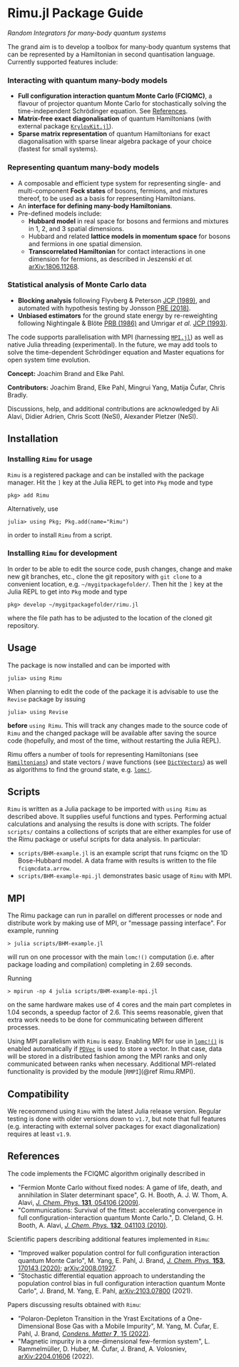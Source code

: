 # Rimu.jl Package Guide

*Random Integrators for many-body quantum systems*

The grand aim is to develop a toolbox for many-body quantum systems that can be represented by a Hamiltonian in second quantisation language. Currently supported features include:
### Interacting with quantum many-body models
* **Full configuration interaction quantum Monte Carlo (FCIQMC)**, a flavour of projector quantum Monte Carlo for stochastically solving the time-independent Schrödinger equation. See [References](@ref).
* **Matrix-free exact diagonalisation** of quantum Hamiltonians (with external package [`KrylovKit.jl`](https://github.com/Jutho/KrylovKit.jl)).
* **Sparse matrix representation** of quantum Hamiltonians for exact diagonalisation with sparse linear algebra package of your choice (fastest for small systems).

### Representing quantum many-body models
* A composable and efficient type system for representing single- and multi-component **Fock states** of bosons, fermions, and mixtures thereof, to be used as a basis for representing Hamiltonians.
* An **interface for defining many-body Hamiltonians**.
* Pre-defined models include:
  * **Hubbard model** in real space for bosons and fermions and mixtures in 1, 2, and 3 spatial dimensions.
  * Hubbard and related **lattice models in momentum space** for bosons and fermions in one spatial dimension.
  * **Transcorrelated Hamiltonian** for contact interactions in one dimension for fermions, as described in Jeszenski *et al.* [arXiv:1806.11268](http://arxiv.org/abs/1806.11268).

### Statistical analysis of Monte Carlo data
* **Blocking analysis** following Flyvberg & Peterson [JCP (1989)](http://aip.scitation.org/doi/10.1063/1.457480), and automated with hypothesis testing by Jonsson
[PRE (2018)](https://link.aps.org/doi/10.1103/PhysRevE.98.043304).
* **Unbiased estimators** for the ground state energy by re-reweighting following Nightingale & Blöte [PRB (1986)](https://link.aps.org/doi/10.1103/PhysRevB.33.659) and Umrigar *et al.* [JCP (1993)](http://aip.scitation.org/doi/10.1063/1.465195).

The code supports parallelisation with MPI (harnessing [`MPI.jl`](https://github.com/JuliaParallel/MPI.jl)) as well as native Julia threading (experimental). In the future, we may add tools to solve the time-dependent Schrödinger equation and Master equations for open system time evolution.

**Concept:** Joachim Brand and Elke Pahl.

**Contributors:** Joachim Brand, Elke Pahl, Mingrui Yang, Matija Čufar, Chris Bradly.

Discussions, help, and additional contributions are acknowledged by Ali Alavi,
Didier Adrien, Chris Scott (NeSI), Alexander Pletzer (NeSI).


## Installation

### Installing `Rimu` for usage

`Rimu` is a registered package and can be installed with the package manager.
Hit the `]` key at the Julia REPL to get into `Pkg` mode and type
```
pkg> add Rimu
```
Alternatively, use
```julia-repl
julia> using Pkg; Pkg.add(name="Rimu")
```
in order to install `Rimu` from a script.

### Installing `Rimu` for development

In order to be able to edit the source code, push changes, change and make new git branches,
etc.,
clone the git repository with `git clone` to a convenient location, e.g.
`~/mygitpackagefolder/`. Then
hit the `]` key at the Julia REPL to get into `Pkg` mode and type
```
pkg> develop ~/mygitpackagefolder/rimu.jl
```
where the file path has to be adjusted to the location of the cloned git
repository.

## Usage

The package is now installed and can be imported with
```julia-repl
julia> using Rimu
```

When planning to edit the code of the package it is advisable to use the
`Revise` package by issuing
```julia-repl
julia> using Revise
```
**before** `using Rimu`. This will track any changes made to the source code of
`Rimu` and the changed package will be available after saving the source code
(hopefully, and most of the time, without restarting the Julia REPL).

Rimu offers a number of tools for representing Hamiltonians (see
[`Hamiltonians`](@ref)) and state vectors / wave functions
(see [`DictVectors`](@ref))
as well as algorithms to find the ground state, e.g. [`lomc!`](@ref).

## Scripts

`Rimu` is written as a Julia package to be imported with `using Rimu` as described
above. It supplies useful
functions and types. Performing actual calculations and analysing the results
is done with scripts. The folder `scripts/` contains a collections of scripts
that are either examples for use of the Rimu package or useful scripts for
data analysis. In particular:

- `scripts/BHM-example.jl` is an example script that runs fciqmc on the 1D Bose-Hubbard model. A data frame with results is written to the file `fciqmcdata.arrow`.
- `scripts/BHM-example-mpi.jl` demonstrates basic usage of `Rimu` with MPI.

## MPI

The Rimu package can run in parallel on different processes or node and
distribute work by making use of MPI, or "message passing interface". For example, running
```
> julia scripts/BHM-example.jl
```
will run on one processor with the main `lomc!()` computation (i.e. after
package loading and compilation) completing in 2.69 seconds.

Running
```
> mpirun -np 4 julia scripts/BHM-example-mpi.jl
```
on the same hardware makes use of 4 cores and the main part completes in 1.04
seconds, a speedup factor of 2.6. This seems reasonable, given that extra work
needs to be done for communicating between different processes.

Using MPI parallelism with `Rimu` is easy. Enabling MPI for use in [`lomc!()`](@ref) is
enabled automatically if [`PDVec`](@ref) is used to store a vector. In that case, data will
be stored in a distributed fashion among the MPI ranks and only communicated between ranks
when necessary. Additional MPI-related functionality is provided by the module [`RMPI`](@ref
Rimu.RMPI).

## Compatibility

We receommend using `Rimu` with the latest Julia release version. Regular testing is done with older versions down to `v1.7`, but note that full features (e.g. interacting with external solver packages for exact diagonalization) requires at least `v1.9`.

## References
The code implements the FCIQMC algorithm originally described in
- "Fermion Monte Carlo without fixed nodes: A game of life, death, and annihilation in Slater determinant space", G. H. Booth, A. J. W. Thom, A. Alavi, [*J. Chem. Phys.* **131**, 054106 (2009)](https://doi.org/10.1063/1.3193710).
-  "Communications: Survival of the fittest: accelerating convergence in full configuration-interaction quantum Monte Carlo.", D. Cleland,  G. H. Booth, A. Alavi, [*J. Chem. Phys.* **132**, 041103 (2010)](https://doi.org/10.1063/1.3302277).

Scientific papers describing additional features implemented in `Rimu`:
- "Improved walker population control for full configuration interaction quantum Monte Carlo", M. Yang, E. Pahl, J. Brand, [*J. Chem. Phys.* **153**, 170143 (2020)](https://doi.org/10.1063/5.0023088); [arXiv:2008.01927](https://arxiv.org/abs/2008.01927).
- "Stochastic differential equation approach to understanding the population control bias in full configuration interaction quantum Monte Carlo", J. Brand, M. Yang, E. Pahl, [arXiv:2103.07800](http://arxiv.org/abs/2103.07800) (2021).

Papers discussing results obtained with `Rimu`:
- "Polaron-Depleton Transition in the Yrast Excitations of a One-Dimensional Bose Gas with a Mobile Impurity", M. Yang, M. Čufar, E. Pahl, J. Brand, [*Condens. Matter* **7**, 15 (2022)](https://www.mdpi.com/2410-3896/7/1/15).
- "Magnetic impurity in a one-dimensional few-fermion system", L. Rammelmüller, D. Huber, M. Čufar, J. Brand, A. Volosniev, [arXiv:2204.01606](http://arxiv.org/abs/2204.01606) (2022).
